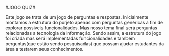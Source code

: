 #JOGO QUIZ#

Este jogo se trata de um jogo de perguntas  e respostas. Inicialmente montamos a estrutura do porjeto apenas com perguntas genéricas  a fim de explorar possiveis funcionalidades. Mas nosso tema final será perguntas relacionadas a tecnologia da informação.
Sendo assim, a estrutura do jogo foi criada mas será implementadas funcionalidades e também perguntas(que estão sendo pesquisadas) que possam ajudar estudantes da área a testarem seus conhecimentos.

